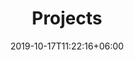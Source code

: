 ---
title: "Projects"
date: 2019-10-17T11:22:16+06:00
draft: false
bg_image: "images/gallery/bg-7.jpg"
---